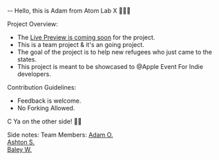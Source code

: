 


-- Hello, this is Adam from Atom Lab X 👨🏾‍💻

Project Overview:
* The <a href="#">Live Preview is coming soon</a> for the project.
* This is a team project & it's an going project.
* The goal of the project is to help new refugees who just came to the states.
* This project is meant to be showcased to @Apple Event For Indie developers.

Contribution Guidelines:
* Feedback is welcome.
* No Forking Allowed.


C Ya on the other side! 👋🏾

Side notes: 
Team Members:
<a href="https://github.com/AtomLabX">Adam O.</a><br>
<a href="https://github.com/ashtonsyed">Ashton S.</a><br>
<a href="https://github.com/BWilson191">Baley W.</a><br>

